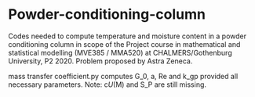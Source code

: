 # Powder-conditioning-column
Codes needed to compute temperature and moisture content in a powder conditioning column in scope of the Project course in mathematical and statistical modelling (MVE385 / MMA520) at CHALMERS/Gothenburg University, P2 2020. Problem proposed by Astra Zeneca. 


mass transfer coefficient.py computes G_0, a, Re and k_gp provided all necessary parameters. Note: c*U*(M) and S_P are still missing. 
